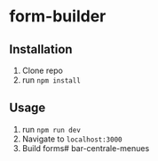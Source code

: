 # form-builder

## Installation

1. Clone repo
2. run `npm install` 

## Usage 

1. run `npm run dev`
2. Navigate to `localhost:3000`
3. Build forms# bar-centrale-menues
